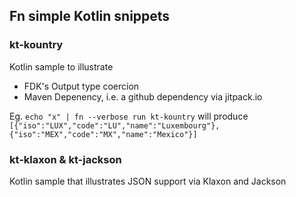 ## Fn simple Kotlin snippets 

### kt-kountry

Kotlin sample to illustrate 
- FDK's Output type coercion
- Maven Depenency, i.e. a github dependency via jitpack.io

Eg. `echo "x" | fn --verbose run kt-kountry` will produce `[{"iso":"LUX","code":"LU","name":"Luxembourg"},{"iso":"MEX","code":"MX","name":"Mexico"}]`

### kt-klaxon & kt-jackson

Kotlin sample that illustrates JSON support via Klaxon and Jackson
